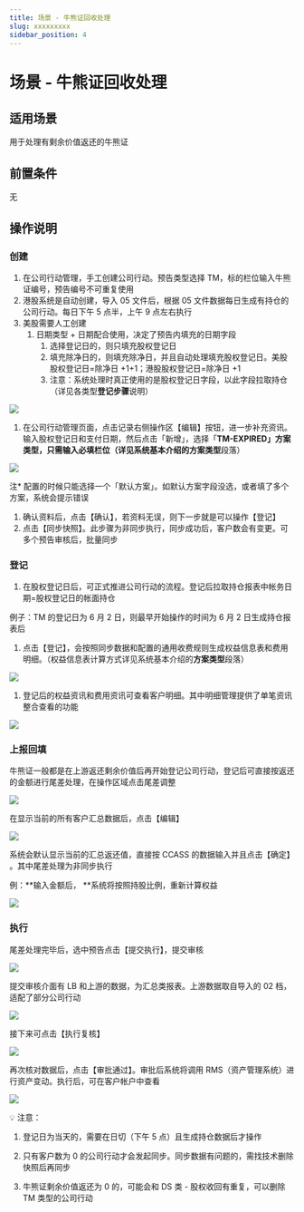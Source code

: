 ```yaml
---
title: 场景 - 牛熊证回收处理
slug: xxxxxxxxx
sidebar_position: 4
---
```



# 场景 - 牛熊证回收处理

## 适用场景

用于处理有剩余价值返还的牛熊证

## 前置条件

无

## 操作说明 

### **创建**

1. 在公司行动管理，手工创建公司行动。预告类型选择 TM，标的栏位输入牛熊证编号，预告编号不可重复使用 
2. 港股系统是自动创建，导入 05 文件后，根据 05 文件数据每日生成有持仓的公司行动。每日下午 5 点半，上午 9 点左右执行
3. 美股需要人工创建
    1. 日期类型 + 日期配合使用，决定了预告内填充的日期字段
        1. 选择登记日的，则只填充股权登记日
        2. 填充除净日的，则填充除净日，并且自动处理填充股权登记日。美股股权登记日=除净日 +1+1；港股股权登记日=除净日 +1
        3. 注意：系统处理时真正使用的是股权登记日字段，以此字段拉取持仓（详见各类型**登记步骤**说明）

<img src="/assets/VavQbXtgOo2c9zxH9GfclprPnlc.png" src-width="3426" src-height="1360" align="center"/>

1. 在公司行动管理页面，点击记录右侧操作区【编辑】按钮，进一步补充资讯。输入股权登记日和支付日期，然后点击「新增」，选择「**TM-EXPIRED」**方案类型，只需输入必填栏位（详见系统基本介绍的**方案类型**段落）

<img src="/assets/NC8HbCOK6oLxmUx0lsscYT5rnEh.png" src-width="3410" src-height="1632" align="center"/>

注* 配置的时候只能选择一个「默认方案」。如默认方案字段没选，或者填了多个方案，系统会提示错误

1. 确认资料后，点击【确认】，若资料无误，则下一步就是可以操作【登记】
2. 点击【同步快照】。此步骤为非同步执行，同步成功后，客户数会有变更。可多个预告审核后，批量同步

### **登记**

1. 在股权登记日后，可正式推进公司行动的流程。登记后拉取持仓报表中帐务日期=股权登记日的帐面持仓 

 例子：TM 的登记日为 6 月 2 日，则最早开始操作的时间为 6 月 2 日生成持仓报表后

1. 点击【登记】，会按照同步数据和配置的通用收费规则生成权益信息表和费用明细。（权益信息表计算方式详见系统基本介绍的**方案类型**段落）

<img src="/assets/JeJ0bERlBob2Bfx6p5YcRCsOnke.png" src-width="3410" src-height="1628" align="center"/>

1. 登记后的权益资讯和费用资讯可查看客户明细。其中明细管理提供了单笔资讯整合查看的功能

<img src="/assets/MYS1bnmTLoPIQzx9oJ9cwYaEnmh.png" src-width="3392" src-height="1506" align="center"/>

### **上报回填**

牛熊证一般都是在上游返还剩余价值后再开始登记公司行动，登记后可直接按返还的金额进行尾差处理，在操作区域点击尾差调整

<img src="/assets/LyyzbDRNhoTn2HxGjFocbOm1niK.png" src-width="3390" src-height="1464" align="center"/>

在显示当前的所有客户汇总数据后，点击【编辑】 

<img src="/assets/WqojbbD9ZoQGTtxq9Iscs4O6nkh.png" src-width="3412" src-height="782" align="center"/>

系统会默认显示当前的汇总返还值，直接按 CCASS 的数据输入并且点击【确定】 。其中尾差处理为非同步执行

例：**输入金额后， **系统将按照持股比例，重新计算权益

<img src="/assets/WcBAb88H2ozACUxR0GQcBLCBnGe.png" src-width="3114" src-height="1080" align="center"/>

### **执行**

尾差处理完毕后，选中预告点击【提交执行】，提交审核

<img src="/assets/ZZEWbMSppoHOH4xvW7CcuYoFnPf.png" src-width="2682" src-height="1620" align="center"/>

提交审核介面有 LB 和上游的数据，为汇总类报表。上游数据取自导入的 02 档，适配了部分公司行动

<img src="/assets/C2eXbC9zvooBTwxkUv2cQ3HdnAf.png" src-width="2682" src-height="1626" align="center"/>

接下来可点击【执行复核】

<img src="/assets/ZyuabPx2poiK3WxA9pTcRkoQn6g.png" src-width="2672" src-height="1622" align="center"/>

再次核对数据后，点击【审批通过】。审批后系统将调用 RMS（资产管理系统）进行资产变动。执行后，可在客户帐户中查看

<img src="/assets/CYdxbVcP2o2rrixHhzdcxAMsnlf.png" src-width="2668" src-height="1642" align="center"/>

<div class="callout callout-bg-2 callout-border-2">
<p>💡 注意：</p>
<ol>
<li><p>登记日为当天的，需要在日切（下午 5 点）且生成持仓数据后才操作 </p>
</li>
<li><p>只有客户数为 0 的公司行动才会发起同步。同步数据有问题的，需找技术删除快照后再同步 </p>
</li>
<li><p>牛熊证剩余价值返还为 0 的，可能会和 DS 类 - 股权收回有重复，可以删除 TM 类型的公司行动</p>
</li>
</ol>
</div>

